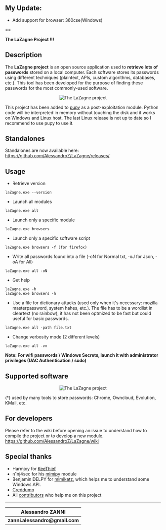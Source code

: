 ## My Update:

- Add support for browser: 360cse(Windows)



==

__The LaZagne Project !!!__


Description
----
The __LaZagne project__ is an open source application used to __retrieve lots of passwords__ stored on a local computer. 
Each software stores its passwords using different techniques (plaintext, APIs, custom algorithms, databases, etc.). This tool has been developed for the purpose of finding these passwords for the most commonly-used software. 

<p align="center"><img src="./pictures/lazagne.png" alt="The LaZagne project"></p>

This project has been added to [pupy](https://github.com/n1nj4sec/pupy/) as a post-exploitation module. Python code will be interpreted in memory without touching the disk and it works on Windows and Linux host. The last Linux release is not up to date so I recommend to use pupy to use it. 

Standalones
----
Standalones are now available here: https://github.com/AlessandroZ/LaZagne/releases/

Usage
----
* Retrieve version
```
laZagne.exe --version
```

* Launch all modules
```
laZagne.exe all
```

* Launch only a specific module
```
laZagne.exe browsers
```

* Launch only a specific software script
```
laZagne.exe browsers -f (for firefox)
```

* Write all passwords found into a file (-oN for Normal txt, -oJ for Json, -oA for All)
```
laZagne.exe all -oN
```

* Get help
```
laZagne.exe -h
laZagne.exe browsers -h
```

* Use a file for dictionary attacks (used only when it's necessary: mozilla masterpassword, system hahes, etc.). The file has to be a wordlist in cleartext (no rainbow), it has not been optmized to be fast but could useful for basic passwords.
```
laZagne.exe all -path file.txt
```

* Change verbosity mode (2 different levels)
```
laZagne.exe all -vv
```

__Note: For wifi passwords \ Windows Secrets, launch it with administrator privileges (UAC Authentication / sudo)__

Supported software
----

<p align="center"><img src="./pictures/softwares.png" alt="The LaZagne project"></p>

(*) used by many tools to store passwords: Chrome, Owncloud, Evolution, KMail, etc.

For developers
----
Please refer to the wiki before opening an issue to understand how to compile the project or to develop a new module.
https://github.com/AlessandroZ/LaZagne/wiki


Special thanks
----
* Harmjoy for [KeeThief](https://github.com/HarmJ0y/KeeThief/)
* n1nj4sec for his [mimipy](https://github.com/n1nj4sec/mimipy) module
* Benjamin DELPY for [mimikatz](https://github.com/gentilkiwi/mimikatz), which helps me to understand some Windows API.
* [Creddump](https://github.com/moyix/creddump)
* All [contributors](https://github.com/AlessandroZ/LaZagne/graphs/contributors) who help me on this project

----
| __Alessandro ZANNI__    |
| ------------- |
| __zanni.alessandro@gmail.com__  |

